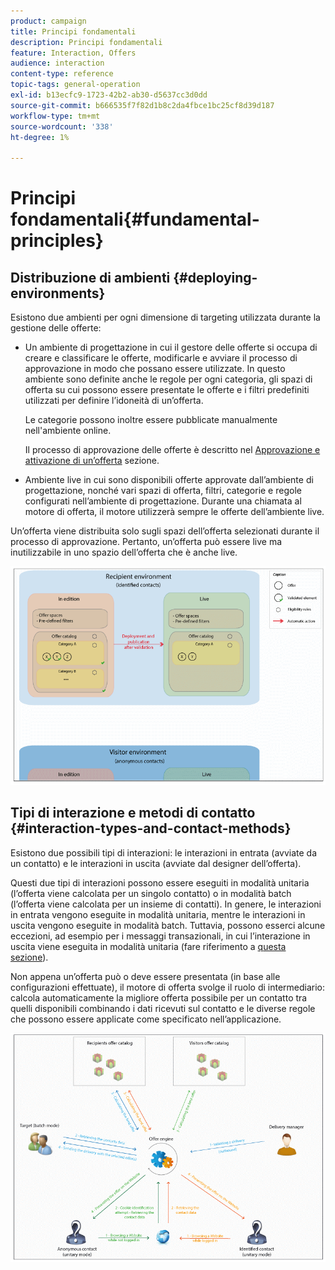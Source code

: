 ```yaml
---
product: campaign
title: Principi fondamentali
description: Principi fondamentali
feature: Interaction, Offers
audience: interaction
content-type: reference
topic-tags: general-operation
exl-id: b13ecfc9-1723-42b2-ab30-d5637cc3d0dd
source-git-commit: b666535f7f82d1b8c2da4fbce1bc25cf8d39d187
workflow-type: tm+mt
source-wordcount: '338'
ht-degree: 1%

---
```


# Principi fondamentali{#fundamental-principles}



## Distribuzione di ambienti {#deploying-environments}

Esistono due ambienti per ogni dimensione di targeting utilizzata durante la gestione delle offerte:

* Un ambiente di progettazione in cui il gestore delle offerte si occupa di creare e classificare le offerte, modificarle e avviare il processo di approvazione in modo che possano essere utilizzate. In questo ambiente sono definite anche le regole per ogni categoria, gli spazi di offerta su cui possono essere presentate le offerte e i filtri predefiniti utilizzati per definire l’idoneità di un’offerta.

  Le categorie possono inoltre essere pubblicate manualmente nell&#39;ambiente online.

  Il processo di approvazione delle offerte è descritto nel [Approvazione e attivazione di un’offerta](../../interaction/using/approving-and-activating-an-offer.md) sezione.

* Ambiente live in cui sono disponibili offerte approvate dall’ambiente di progettazione, nonché vari spazi di offerta, filtri, categorie e regole configurati nell’ambiente di progettazione. Durante una chiamata al motore di offerta, il motore utilizzerà sempre le offerte dell’ambiente live.

Un’offerta viene distribuita solo sugli spazi dell’offerta selezionati durante il processo di approvazione. Pertanto, un’offerta può essere live ma inutilizzabile in uno spazio dell’offerta che è anche live.

![](assets/architecture_interaction1.png)

## Tipi di interazione e metodi di contatto {#interaction-types-and-contact-methods}

Esistono due possibili tipi di interazioni: le interazioni in entrata (avviate da un contatto) e le interazioni in uscita (avviate dal designer dell’offerta).

Questi due tipi di interazioni possono essere eseguiti in modalità unitaria (l’offerta viene calcolata per un singolo contatto) o in modalità batch (l’offerta viene calcolata per un insieme di contatti). In genere, le interazioni in entrata vengono eseguite in modalità unitaria, mentre le interazioni in uscita vengono eseguite in modalità batch. Tuttavia, possono esserci alcune eccezioni, ad esempio per i messaggi transazionali, in cui l’interazione in uscita viene eseguita in modalità unitaria (fare riferimento a [questa sezione](../../message-center/using/about-transactional-messaging.md)).

Non appena un’offerta può o deve essere presentata (in base alle configurazioni effettuate), il motore di offerta svolge il ruolo di intermediario: calcola automaticamente la migliore offerta possibile per un contatto tra quelli disponibili combinando i dati ricevuti sul contatto e le diverse regole che possono essere applicate come specificato nell’applicazione.

![](assets/architecture_interaction2.png)
